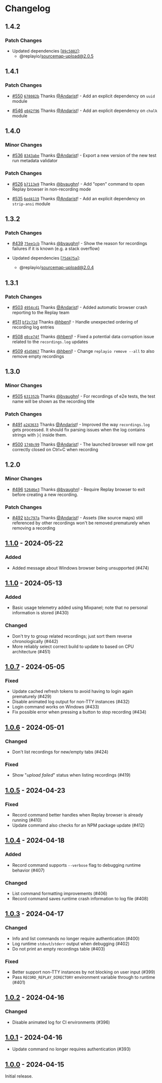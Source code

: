 # Changelog

## 1.4.2

### Patch Changes

- Updated dependencies [[`89c5082`](https://github.com/replayio/replay-cli/commit/89c5082a06265255ffdc8b4f1e87dcb1d3d9c2d2)]:
  - @replayio/sourcemap-upload@2.0.5

## 1.4.1

### Patch Changes

- [#550](https://github.com/replayio/replay-cli/pull/550) [`678082b`](https://github.com/replayio/replay-cli/commit/678082bbc3a2909bb747d936dc85ec5689f42152) Thanks [@Andarist](https://github.com/Andarist)! - Add an explicit dependency on `uuid` module

- [#546](https://github.com/replayio/replay-cli/pull/546) [`e042f96`](https://github.com/replayio/replay-cli/commit/e042f9646481fd6aa522a0cccbed6eec44629f77) Thanks [@Andarist](https://github.com/Andarist)! - Add an explicit dependency on `chalk` module

## 1.4.0

### Minor Changes

- [#536](https://github.com/replayio/replay-cli/pull/536) [`8343abe`](https://github.com/replayio/replay-cli/commit/8343abe8f74fc67ef4fd374d943b73fdcead5a5c) Thanks [@Andarist](https://github.com/Andarist)! - Export a new version of the new test run metadata validator

### Patch Changes

- [#526](https://github.com/replayio/replay-cli/pull/526) [`b7113e9`](https://github.com/replayio/replay-cli/commit/b7113e9d17e14620184ca6a3a6836ae1b50751b1) Thanks [@bvaughn](https://github.com/bvaughn)! - Add "open" command to open Replay browser in non-recording mode

- [#535](https://github.com/replayio/replay-cli/pull/535) [`6ed4119`](https://github.com/replayio/replay-cli/commit/6ed4119c36998fc14a8cbd6458fe07f251ce19dd) Thanks [@Andarist](https://github.com/Andarist)! - Add an explicit dependency on `strip-ansi` module

## 1.3.2

### Patch Changes

- [#439](https://github.com/replayio/replay-cli/pull/439) [`75ee1cb`](https://github.com/replayio/replay-cli/commit/75ee1cb037de7e86f047ffe79dc84b1423c28aaa) Thanks [@bvaughn](https://github.com/bvaughn)! - Show the reason for recordings failures if it is known (e.g. a stack overflow)

- Updated dependencies [[`75d475a`](https://github.com/replayio/replay-cli/commit/75d475ad5aed0c331cfc3b36bdcd8e7822b58c39)]:
  - @replayio/sourcemap-upload@2.0.4

## 1.3.1

### Patch Changes

- [#503](https://github.com/replayio/replay-cli/pull/503) [`4954cd1`](https://github.com/replayio/replay-cli/commit/4954cd14547359936842b2d3c59d6f138eab21ba) Thanks [@Andarist](https://github.com/Andarist)! - Added automatic browser crash reporting to the Replay team

- [#511](https://github.com/replayio/replay-cli/pull/511) [`bf2c72d`](https://github.com/replayio/replay-cli/commit/bf2c72df7c076fd824f03511b707cb109e325c12) Thanks [@hbenl](https://github.com/hbenl)! - Handle unexpected ordering of recording log entries

- [#508](https://github.com/replayio/replay-cli/pull/508) [`e0ce74f`](https://github.com/replayio/replay-cli/commit/e0ce74f) Thanks [@hbenl](https://github.com/hbenl)! - Fixed a potential data corruption issue related to the `recordings.log` updates

- [#509](https://github.com/replayio/replay-cli/pull/509) [`45d5067`](https://github.com/replayio/replay-cli/commit/45d5067bbf570628a53d45e6e5eb4c98cebd66e1) Thanks [@hbenl](https://github.com/hbenl)! - Change `replayio remove --all` to also remove empty recordings

## 1.3.0

### Minor Changes

- [#505](https://github.com/replayio/replay-cli/pull/505) [`631352b`](https://github.com/replayio/replay-cli/commit/631352b3eca27a2b330972fec9f4d5b859b2fac3) Thanks [@bvaughn](https://github.com/bvaughn)! - For recordings of e2e tests, the test name will be shown as the recording title

### Patch Changes

- [#491](https://github.com/replayio/replay-cli/pull/491) [`a243633`](https://github.com/replayio/replay-cli/commit/a243633a99c32ad3d68055d8a3b8e33c1e9ab05f) Thanks [@Andarist](https://github.com/Andarist)! - Improved the way `recordings.log` gets processed. It should fix parsing issues when the log contains strings with `}{` inside them.

- [#500](https://github.com/replayio/replay-cli/pull/500) [`1740c99`](https://github.com/replayio/replay-cli/commit/1740c99639c2ad0e941fa4d9bff8830ba9e16ae1) Thanks [@Andarist](https://github.com/Andarist)! - The launched browser will now get correctly closed on Ctrl+C when recording

## 1.2.0

### Minor Changes

- [#496](https://github.com/replayio/replay-cli/pull/496) [`52646e3`](https://github.com/replayio/replay-cli/commit/52646e3c30784707b1d18540293eb35c32fa30b0) Thanks [@bvaughn](https://github.com/bvaughn)! - Require Replay browser to exit before creating a new recording.

### Patch Changes

- [#492](https://github.com/replayio/replay-cli/pull/492) [`b3c797a`](https://github.com/replayio/replay-cli/commit/b3c797aad1c82a919552ae8f1dc83bb1a7714f18) Thanks [@Andarist](https://github.com/Andarist)! - Assets (like source maps) still referenced by other recordings won't be removed prematurely when removing a recording

## [1.1.0](#1.1.0) - 2024-05-22

### Added

- Added message about Windows browser being unsupported (#474)

## [1.1.0](#1.1.0) - 2024-05-13

### Added

- Basic usage telemetry added using Mixpanel; note that no personal information is stored (#430)

### Changed

- Don't try to group related recordings; just sort them reverse chronologically (#442)
- More reliably select correct build to update to based on CPU architecture (#451)

## [1.0.7](#1.0.7) - 2024-05-05

### Fixed

- Update cached refresh tokens to avoid having to login again prematurely (#429)
- Disable animated log output for non-TTY instances (#432)
- Login command works on Windows (#433)
- Fix possible error when pressing a button to stop recording (#434)

## [1.0.6](#1.0.6) - 2024-05-01

### Changed

- Don't list recordings for new/empty tabs (#424)

### Fixed

- Show "_upload failed_" status when listing recordings (#419)

## [1.0.5](#1.0.5) - 2024-04-23

### Fixed

- Record command better handles when Replay browser is already running (#410)
- Update command also checks for an NPM package update (#412)

## [1.0.4](#1.0.4) - 2024-04-18

### Added

- Record command supports `--verbose` flag to debugging runtime behavior (#407)

### Changed

- List command formatting improvements (#406)
- Record command saves runtime crash information to log file (#408)

## [1.0.3](#1.0.3) - 2024-04-17

### Changed

- Info and list commands no longer require authentication (#400)
- Log runtime `stdout`/`stderr` output when debugging (#402)
- Do not print an empty recordings table (#403)

### Fixed

- Better support non-TTY instances by not blocking on user input (#399)
- Pass `RECORD_REPLAY_DIRECTORY` environment variable through to runtime (#401)

## [1.0.2](#1.0.2) - 2024-04-16

### Changed

- Disable animated log for CI environments (#396)

## [1.0.1](#1.0.1) - 2024-04-16

- Update command no longer requires authentication (#393)

## [1.0.0](#1.0.0) - 2024-04-15

Initial release.
